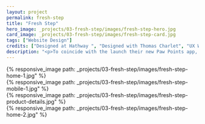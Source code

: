 ```yaml
---
layout: project
permalink: fresh-step
title: "Fresh Step"
hero_image: _projects/03-fresh-step/images/fresh-step-hero.jpg
card_image: _projects/03-fresh-step/images/fresh-step-card.jpg
tags: ["Website Design"]
credits: ["Designed at Hathway ", "Designed with Thomas Charlet", "UX Wireframes by Fluid"]
description: "<p>To coincide with the launch their new Paw Points app, Fresh Step wanted to fully redesign their website both to promote the new app and also provide the same Paw Points features in website form.</p>"
---
```


<div class="grid grid--offset">
  <div class="grid__col-12">
    {% responsive_image path: _projects/03-fresh-step/images/fresh-step-home-1.jpg" %}
  </div>
</div>

<div class="grid grid--offset">
  <div class="grid__col-12">
    {% responsive_image path: _projects/03-fresh-step/images/fresh-step-mobile-1.jpg" %}
  </div>
</div>

<div class="grid grid--offset">
  <div class="grid__col-12">
    {% responsive_image path: _projects/03-fresh-step/images/fresh-step-product-details.jpg" %}
  </div>
</div>

<div class="grid grid--offset">
  <div class="grid__col-12">
    {% responsive_image path: _projects/03-fresh-step/images/fresh-step-home-2.jpg" %}
  </div>
</div>